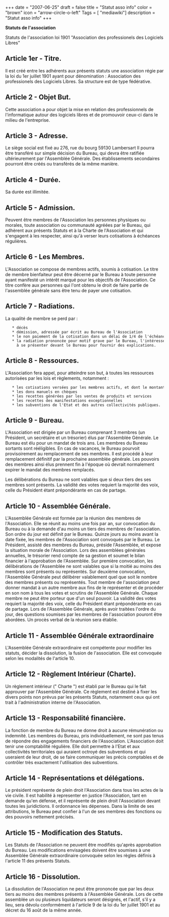 +++
date = "2007-06-25"
draft = false
title = "Statut asso info"
color = "brown"
icon = "arrow-circle-o-left"
Tags = [ "mediawiki"]
description = "Statut asso info"
+++

**Statuts de l'association**

Statuts de l'association loi 1901 "Association des professionels des
Logiciels Libres"

Article 1er - Titre.
--------------------

Il est créé entre les adhérents aux présents statuts une association
régie par la loi du 1er juillet 1901 ayant pour dénomination :
Association des professionels des Logiciels Libres. Sa structure est de
type fédérative.

Article 2 - Objet But.
----------------------

Cette association a pour objet la mise en relation des professionnels de
l'informatique autour des logiciels libres et de promouvoir ceux-ci dans
le milieu de l'entreprise.

Article 3 - Adresse.
--------------------

Le siège social est fixé au 276, rue du bourg 59130 Lambersart Il pourra
être transféré sur simple décision du Bureau, qui devra être ratifiée
ultérieurement par l'Assemblée Générale. Des établissements secondaires
pourront être créés ou transférés de la même manière.

Article 4 - Durée.
------------------

Sa durée est illimitée.

Article 5 - Admission.
----------------------

Peuvent être membres de l'Association les personnes physiques ou
morales, toute association ou communauté agréées par le Bureau, qui
adhèrent aux présents Statuts et à la Charte de l'Association et qui
s'engagent à les respecter, ainsi qu'à verser leurs cotisations à
échéances régulières.

Article 6 - Les Membres.
------------------------

L'Association se compose de membres actifs, soumis à cotisation. Le
titre de membre bienfaiteur peut être décerné par le Bureau à toute
personne ayant manifesté un intérêt marqué pour les objectifs de
l'Association. Ce titre confère aux personnes qui l'ont obtenu le droit
de faire partie de l'assemblée générale sans être tenu de payer une
cotisation.

Article 7 - Radiations.
-----------------------

La qualité de membre se perd par :

       * décès
       * démission, adressée par écrit au Bureau de l'Association
       * le non paiement de la cotisation dans un délai de 1/4 de l'échéance
       * la radiation prononcée pour motif grave par le Bureau, l'intéressé ayant été invité par lettre recommandée
         à se présenter devant le Bureau pour fournir des explications.

Article 8 - Ressources.
-----------------------

L'Association fera appel, pour atteindre son but, à toutes les
ressources autorisées par les lois et règlements, notamment :

       * les cotisations versées par les membres actifs, et dont le montant est fixé chaque année par le Bureau
       * les dons manuels en chèques
       * les recettes générées par les ventes de produits et services
       * les recettes des manifestations exceptionnelles
       * les subventions de l'Etat et des autres collectivités publiques. 

Article 9 - Bureau.
-------------------

L'Association est dirigée par un Bureau comprenant 3 membres (un
Président, un secrétaire et un trésorier) élus par l'Assemblée Générale.
Le Bureau est élu pour un mandat de trois ans. Les membres du Bureau
sortants sont rééligibles. En cas de vacances, le Bureau pourvoit
provisoirement au remplacement de ses membres. Il est procédé à leur
remplacement définitif par la prochaine assemblée générale. Les pouvoirs
des membres ainsi élus prennent fin à l'époque où devrait normalement
expirer le mandat des membres remplacés.

Les délibérations du Bureau ne sont valables que si deux tiers des ses
membres sont présents. La validité des votes requiert la majorité des
voix, celle du Président étant prépondérante en cas de partage.

Article 10 - Assemblée Générale.
--------------------------------

L'Assemblée Générale est formée par la réunion des membres de
l'Association. Elle se réunit au moins une fois par an, sur convocation
du Bureau ou à la demande d'au moins un tiers des membres de
l'association. Son ordre du jour est définit par le Bureau. Quinze jours
au moins avant la date fixée, les membres de l'Association sont
convoqués par le Bureau. Le Président, assisté des membres du Bureau,
préside l'Assemblée, et expose la situation morale de l'Association.
Lors des assemblées générales annuelles, le trésorier rend compte de sa
gestion et soumet le bilan financier à l'approbation de l'Assemblée. Sur
première convocation, les délibérations de l'Assemblée ne sont valables
que si la moitié au moins des membres sont présents ou représentés. Sur
deuxième convocation, l'Assemblée Générale peut délibérer valablement
quel que soit le nombre des membres présents ou représentés. Tout membre
de l'association peut donner mandat à un autre membre aux fins de le
représenter et de procéder en son nom à tous les votes et scrutins de
l'Assemblée Générale. Chaque membre ne peut être porteur que d'un seul
pouvoir. La validité des votes requiert la majorité des voix, celle du
Président étant prépondérante en cas de partage. Lors de l'Assemblée
Générale, après avoir traitées l'ordre du jour, des questions soumises
par les membres de l'association pouront être abordées. Un procès verbal
de la réunion sera établie.

Article 11 - Assemblée Générale extraordinaire
----------------------------------------------

L'Assemblée Générale extraordinaire est compétente pour modifier les
statuts, décider la dissolution, la fusion de l'association. Elle est
convoquée selon les modalités de l'article 10.

Article 12 - Règlement Intérieur (Charte).
------------------------------------------

Un règlement intérieur (" Charte ") est établi par le Bureau qui le fait
approuver par l'Assemblée Générale. Ce règlement est destiné à fixer les
divers points non prévus par les présents Statuts, notamment ceux qui
ont trait à l'administration interne de l'Association.

Article 13 - Responsabilité financière.
---------------------------------------

La fonction de membre du Bureau ne donne droit à aucune rémunération ou
indemnité. Les membres du Bureau, pris individuellement, ne sont pas
tenus de répondre des engagements financiers de l'Association.
L'Association doit tenir une comptabilité régulière. Elle doit permettre
à l'Etat et aux collectivités territoriales qui auraient octroyé des
subventions et qui useraient de leur droit, de se faire communiquer les
précis comptables et de contrôler très exactement l'utilisation des
subventions.

Article 14 - Représentations et délégations.
--------------------------------------------

Le président représente de plein droit l'Association dans tous les actes
de la vie civile. Il est habilité à representer en justice
l'Association, tant en demande qu'en défense, et il représente de plein
droit l'Association devant toutes les juridictions. Il ordonnance les
dépenses. Dans la limite de ses attributions, le Bureau peut confier à
l'un de ses membres des fonctions ou des pouvoirs nettement précisés.

Article 15 - Modification des Statuts.
--------------------------------------

Les Statuts de l'Association ne peuvent être modifiés qu'après
approbation du Bureau. Les modifications envisagées doivent être
soumises à une Assemblée Générale extraordinaire convoquée selon les
règles définis à l'article 11 des présents Statuts.

Article 16 - Dissolution.
-------------------------

La dissolution de l'Association ne peut être prononcée que par les deux
tiers au moins des membres présents à l'Assemblée Générale. Lors de
cette assemblée un ou plusieurs liquidateurs seront désignés, et
l'actif, s'il y a lieu, sera dévolu conformément à l'article 9 de la loi
du 1er juillet 1901 et au décret du 16 août de la même année.
